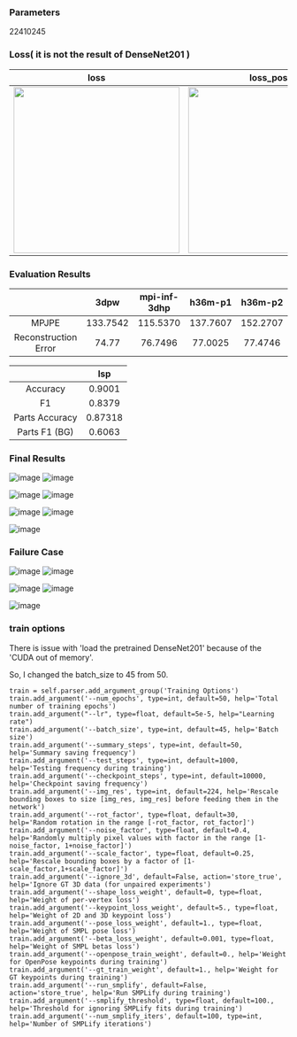### Parameters

22410245

### Loss( it is not the result of DenseNet201 )
| loss | loss_pose | loss_betas | loss_keypoints | loss_shape |
|:---:|:---:|:---:|:---:|:---:|
|<img src="https://user-images.githubusercontent.com/42258047/126899643-024f26b8-f41f-43d9-b464-90d7c7c9c7d9.png" width="300"> | <img src="https://user-images.githubusercontent.com/42258047/126899658-6a19c453-095f-4009-bd08-340ed1726677.png" width="300"> | <img src="https://user-images.githubusercontent.com/42258047/126899680-d3a45fac-53c3-4b6b-93fe-677175516c04.png" width="300"> | <img src="https://user-images.githubusercontent.com/42258047/126899699-58449707-01ea-427a-b6a3-0d8b530cfb72.png" width="300"> | <img src="https://user-images.githubusercontent.com/42258047/126899734-b872b51b-f43d-4cb0-a9ee-cc50a64cf850.png" width="300">| 


### Evaluation Results

|  | 3dpw | mpi-inf-3dhp | h36m-p1 | h36m-p2 |
|:--:|:--:|:--:|:--:|:--:|
| MPJPE | 133.7542 | 115.5370 | 137.7607 | 152.2707 |
| Reconstruction Error | 74.77 | 76.7496 | 77.0025 | 77.4746 | 


| | lsp | 
|:--:|:--:|
| Accuracy | 0.9001 |
| F1 | 0.8379 |
| Parts Accuracy | 0.87318 |
| Parts F1 (BG) | 0.6063 | 


### Final Results
![image](https://user-images.githubusercontent.com/42258047/126900317-f26588c0-287a-452d-aa01-723cf7261e6e.png) ![image](https://user-images.githubusercontent.com/42258047/126900333-b1b5576c-c625-4c18-ab7a-e322921db8ef.png)

![image](https://user-images.githubusercontent.com/42258047/126900339-5b12cccb-57bc-4842-8aff-17a68031ac88.png) ![image](https://user-images.githubusercontent.com/42258047/126900346-5cc6e1d4-7e31-4f9c-800c-6195f6ebcb3a.png)

![image](https://user-images.githubusercontent.com/42258047/126900380-dd988978-205e-4895-a3af-55959d1b1c81.png) ![image](https://user-images.githubusercontent.com/42258047/126900389-6d54ca9f-af2b-443b-9e0b-56a7f6a37f5a.png)

![image](https://user-images.githubusercontent.com/42258047/126900408-c5cad757-3e9f-4cfb-ab32-46d951abfdca.png)




### Failure Case

![image](https://user-images.githubusercontent.com/42258047/126900414-c515b167-ed9c-41de-8a32-10ffaf755dd9.png) ![image](https://user-images.githubusercontent.com/42258047/126900417-59c2e702-15c7-44de-bb60-9c920cbff0ed.png)

![image](https://user-images.githubusercontent.com/42258047/126900425-a356b539-5a1b-4e89-ba95-a4111daab751.png) ![image](https://user-images.githubusercontent.com/42258047/126900439-4ba333f7-6041-478e-971e-e626db670385.png)

![image](https://user-images.githubusercontent.com/42258047/126900447-342cbc5a-ec4e-4800-817a-9f8bc039dc11.png)


### train options

There is issue with 'load the pretrained DenseNet201' because of the 'CUDA out of memory'.

So, I changed the batch_size to 45 from 50. 

```
train = self.parser.add_argument_group('Training Options')
train.add_argument('--num_epochs', type=int, default=50, help='Total number of training epochs')
train.add_argument("--lr", type=float, default=5e-5, help="Learning rate")
train.add_argument('--batch_size', type=int, default=45, help='Batch size')
train.add_argument('--summary_steps', type=int, default=50, help='Summary saving frequency')
train.add_argument('--test_steps', type=int, default=1000, help='Testing frequency during training')
train.add_argument('--checkpoint_steps', type=int, default=10000, help='Checkpoint saving frequency')
train.add_argument('--img_res', type=int, default=224, help='Rescale bounding boxes to size [img_res, img_res] before feeding them in the network') 
train.add_argument('--rot_factor', type=float, default=30, help='Random rotation in the range [-rot_factor, rot_factor]') 
train.add_argument('--noise_factor', type=float, default=0.4, help='Randomly multiply pixel values with factor in the range [1-noise_factor, 1+noise_factor]') 
train.add_argument('--scale_factor', type=float, default=0.25, help='Rescale bounding boxes by a factor of [1-scale_factor,1+scale_factor]') 
train.add_argument('--ignore_3d', default=False, action='store_true', help='Ignore GT 3D data (for unpaired experiments') 
train.add_argument('--shape_loss_weight', default=0, type=float, help='Weight of per-vertex loss') 
train.add_argument('--keypoint_loss_weight', default=5., type=float, help='Weight of 2D and 3D keypoint loss') 
train.add_argument('--pose_loss_weight', default=1., type=float, help='Weight of SMPL pose loss') 
train.add_argument('--beta_loss_weight', default=0.001, type=float, help='Weight of SMPL betas loss') 
train.add_argument('--openpose_train_weight', default=0., help='Weight for OpenPose keypoints during training') 
train.add_argument('--gt_train_weight', default=1., help='Weight for GT keypoints during training') 
train.add_argument('--run_smplify', default=False, action='store_true', help='Run SMPLify during training') 
train.add_argument('--smplify_threshold', type=float, default=100., help='Threshold for ignoring SMPLify fits during training') 
train.add_argument('--num_smplify_iters', default=100, type=int, help='Number of SMPLify iterations') 
```

